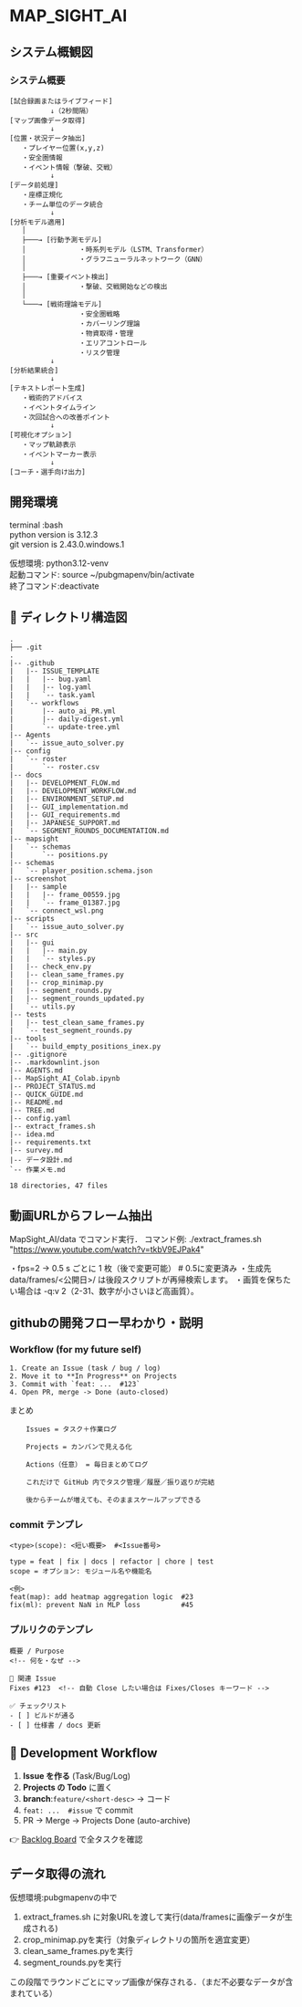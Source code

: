 # MAP_SIGHT_AI

## システム概観図

### システム概要

``` text
[試合録画またはライブフィード]
          ↓（2秒間隔）
[マップ画像データ取得]
          ↓
[位置・状況データ抽出]
   ・プレイヤー位置(x,y,z)
   ・安全圏情報
   ・イベント情報（撃破、交戦）
          ↓
[データ前処理]
   ・座標正規化
   ・チーム単位のデータ統合
          ↓
[分析モデル適用]
   │
   ├───→ [行動予測モデル]
   │             ・時系列モデル（LSTM、Transformer）
   │             ・グラフニューラルネットワーク（GNN）
   │
   ├───→ [重要イベント検出]
   │             ・撃破、交戦開始などの検出
   │
   └───→ [戦術理論モデル]
                 ・安全圏戦略
                 ・カバーリング理論
                 ・物資取得・管理
                 ・エリアコントロール
                 ・リスク管理
          ↓
[分析結果統合]
          ↓
[テキストレポート生成]
   ・戦術的アドバイス
   ・イベントタイムライン
   ・次回試合への改善ポイント
          ↓
[可視化オプション]
   ・マップ軌跡表示
   ・イベントマーカー表示
          ↓
[コーチ・選手向け出力]
```

## 開発環境

terminal :bash  
python version is 3.12.3  
git version is 2.43.0.windows.1  

仮想環境: python3.12-venv  
起動コマンド: source ~/pubgmapenv/bin/activate  
終了コマンド:deactivate  

## 📂 ディレクトリ構造図
<!-- DIR-START -->
``` text
.
├── .git
.
|-- .github
|   |-- ISSUE_TEMPLATE
|   |   |-- bug.yaml
|   |   |-- log.yaml
|   |   `-- task.yaml
|   `-- workflows
|       |-- auto_ai_PR.yml
|       |-- daily-digest.yml
|       `-- update-tree.yml
|-- Agents
|   `-- issue_auto_solver.py
|-- config
|   `-- roster
|       `-- roster.csv
|-- docs
|   |-- DEVELOPMENT_FLOW.md
|   |-- DEVELOPMENT_WORKFLOW.md
|   |-- ENVIRONMENT_SETUP.md
|   |-- GUI_implementation.md
|   |-- GUI_requirements.md
|   |-- JAPANESE_SUPPORT.md
|   `-- SEGMENT_ROUNDS_DOCUMENTATION.md
|-- mapsight
|   `-- schemas
|       `-- positions.py
|-- schemas
|   `-- player_position.schema.json
|-- screenshot
|   |-- sample
|   |   |-- frame_00559.jpg
|   |   `-- frame_01387.jpg
|   `-- connect_wsl.png
|-- scripts
|   `-- issue_auto_solver.py
|-- src
|   |-- gui
|   |   |-- main.py
|   |   `-- styles.py
|   |-- check_env.py
|   |-- clean_same_frames.py
|   |-- crop_minimap.py
|   |-- segment_rounds.py
|   |-- segment_rounds_updated.py
|   `-- utils.py
|-- tests
|   |-- test_clean_same_frames.py
|   `-- test_segment_rounds.py
|-- tools
|   `-- build_empty_positions_inex.py
|-- .gitignore
|-- .markdownlint.json
|-- AGENTS.md
|-- MapSight_AI_Colab.ipynb
|-- PROJECT_STATUS.md
|-- QUICK_GUIDE.md
|-- README.md
|-- TREE.md
|-- config.yaml
|-- extract_frames.sh
|-- idea.md
|-- requirements.txt
|-- survey.md
|-- データ設計.md
`-- 作業メモ.md

18 directories, 47 files
```
<!-- DIR-END -->

## 動画URLからフレーム抽出  

MapSight_AI/data でコマンド実行．
コマンド例:
./extract_frames.sh "https://www.youtube.com/watch?v=tkbV9EJPak4"

・fps=2 → 0.5 s ごとに 1 枚（後で変更可能） # 0.5に変更済み
・生成先 data/frames/<公開日>/ は後段スクリプトが再帰検索します。
・画質を保ちたい場合は -q:v 2（2-31、数字が小さいほど高画質）。

## githubの開発フロー早わかり・説明

### Workflow (for my future self)

```text
1. Create an Issue (task / bug / log)
2. Move it to **In Progress** on Projects
3. Commit with `feat: ...  #123`
4. Open PR, merge -> Done (auto-closed)

```

まとめ

```text
    Issues = タスク＋作業ログ

    Projects = カンバンで見える化

    Actions（任意） = 毎日まとめてログ

    これだけで GitHub 内でタスク管理／履歴／振り返りが完結

    後からチームが増えても、そのままスケールアップできる

```

### commit テンプレ

```text
<type>(scope): <短い概要>  #<Issue番号>

type = feat | fix | docs | refactor | chore | test  
scope = オプション: モジュール名や機能名  

<例>
feat(map): add heatmap aggregation logic  #23
fix(ml): prevent NaN in MLP loss          #45
```

### プルリクのテンプレ

```text
概要 / Purpose
<!-- 何を・なぜ -->

🔗 関連 Issue
Fixes #123  <!-- 自動 Close したい場合は Fixes/Closes キーワード -->

✅ チェックリスト
- [ ] ビルドが通る
- [ ] 仕様書 / docs 更新
```

## 🌱 Development Workflow

1. **Issue を作る** (Task/Bug/Log)
2. **Projects の Todo** に置く
3. **branch**:`feature/<short-desc>` → コード
4. `feat: ...  #issue` で commit
5. PR → Merge → Projects Done (auto-archive)

👉 [Backlog Board](https://github.com/<user>/<repo>/projects/1) で全タスクを確認

## データ取得の流れ

仮想環境:pubgmapenvの中で

1. extract_frames.sh に対象URLを渡して実行(data/framesに画像データが生成される)
2. crop_minimap.pyを実行（対象ディレクトリの箇所を適宜変更）
3. clean_same_frames.pyを実行
4. segment_rounds.pyを実行

この段階でラウンドごとにマップ画像が保存される．（まだ不必要なデータが含まれている）
